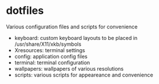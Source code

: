 # dotfiles

Various configuration files and scripts for convenience
* keyboard: custom keyboard layouts to be placed in /usr/share/X11/xkb/symbols
* Xresources: terminal settings
* config: application config files
* terminal: terminal configuration
* wallpapers: wallpapers of various resolutions
* scripts: various scripts for appeareance and convenience

